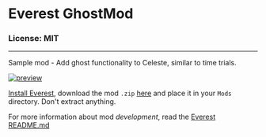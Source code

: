 # Everest GhostMod

### License: MIT

----

Sample mod - Add ghost functionality to Celeste, similar to time trials.

[![preview](https://i.imgur.com/aXtUTFO.gif)](https://www.youtube.com/watch?v=IQbAItCJQk8)

[Install Everest](https://everestapi.github.io/), download the mod `.zip` [here](/releases) and place it in your `Mods` directory. Don't extract anything.

For more information about mod _development_, read the [Everest README.md](https://github.com/EverestAPI/Everest/blob/master/README.md)
